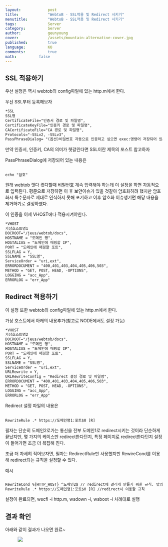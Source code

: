 ```yaml
---
layout:            post
title:             "WebtoB - SSL적용 및 Redirect 시키기"
menutitle:         "WebtoB - SSL적용 및 Redirect 시키기"
tags:              Server
category:          Server
author:            geunyoung
cover:             /assets/mountain-alternative-cover.jpg
published:         true
language:          KO
comments:          true
math:		   false
---
```


## SSL 적용하기

우선 설정은 역시 webtob의 config파일에 있는 http.m에서 한다.

우선 SSL부터 등록해보자

```xml
*SSL
SSL명
CertificateFile="인증서 경로 및 파일명",
CertificateKeyFile="인증키 경로 및 파일명",
CACertificateFile="CA 경로 및 파일명",
Protocols="-SSLv2, -SSLv3",
PassPhraseDialog= "(옵션)비밀번호 자동으로 인증하고 싶으면 exec:명령어 저장되어 있는 경로 및 파일명"
```

만약 인증서, 인증키, CA의 의미가 헷갈린다면 SSL이란 제목의 포스트 참고하자

PassPhraseDialog에 저장되어 있는 내용은

```text

echo "암호"

```

원래 webtob 껏다 켯다할때 비밀번호 계속 입력해야 하는데 이 설정을 하면 자동적으로 입력된다. 평문으로 저장하면 이 후 보안이슈가 있을 것같아 암호화하려 했지만 암호화시 특수문자로 제대로 인식하지 못해 포기하고 이후 암호화 이슈생기면 해당 내용을 제거하기로 결정하였다.

이 인증을 이제 VHOST에다 적용시켜야한다.

```xml
*VHOST
가상호스트명1	   
DOCROOT="/jeus/webtob/docs",
HOSTNAME = "도메인 명",
HOSTALIAS = "도메인에 매핑할 IP",
PORT = "도메인에 매핑할 포트",
SSLFLAG = Y,
SSLNAME = "SSL명",
ServiceOrder = "uri,ext",
ERRORDOCUMENT = "400,401,403,404,405,406,503",
METHOD = "GET, POST, HEAD, -OPTIONS",
LOGGING = "acc_App",
ERRORLOG = "err_App"
```

## Redirect 적용하기

이 설정 또한 webtob의 config파일에 있는 http.m에서 한다.

가상 호스트에서 아래의 내용추가(참고로 NODE에서도 설정 가능)

```xml
*VHOST
가상호스트명2	   
DOCROOT="/jeus/webtob/docs",
HOSTNAME = "도메인 명",
HOSTALIAS = "도메인에 매핑할 IP",
PORT = "도메인에 매핑할 포트",
SSLFLAG = Y,
SSLNAME = "SSL명",
ServiceOrder = "uri,ext",
URLRewrite = Y,
URLRewriteConfig = "Redirect 설정 경로 및 파일명",
ERRORDOCUMENT = "400,401,403,404,405,406,503",
METHOD = "GET, POST, HEAD, -OPTIONS",
LOGGING = "acc_App",
ERRORLOG = "err_App"
```

Redirect 설정 파일의 내용은 

```text

RewriteRule .* https://도메인명1:포트$0 [R] 

```

필자는 단순히 도메인2로가는 통신을 전부 도메인1로 redirect시키는 것이라 단순하게 끝났지만, 몇 가지의 케이스만 redirect한다던지, 특정 페이지로 redirect한다던지 설정이 들어가면 조금 더 복잡해 진다.

조금 더 자세히 적어보자면, 필자는 RedirectRule만 사용했지만 RewireCond를 이용해 redirect되는 규칙을 설정할 수 있다.

예시

```xml

RewriteCond %{HTTP_HOST} ^도메인2$ // redirect에 걸리게 만들기 위한 규칙. 앞의 ^과 뒤의 $를 이용한 정확한 매칭에만 redirect
RewriteRule .* https://도메인명1:포트$0 [R] //redirect시 이동할 규칙

```

설정이 완료되면,
wscfl -i http.m, wsdown -i, wsboot -i 차례대로 실행

## 결과 확인

아래와 같이 결과가 나오면 완료~

<aside>
<figure>
<img src="{{ "/media/img/Server/https.png" | absolute_url }}" />
</figure>
</aside>




